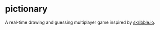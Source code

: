 # pictionary

A real-time drawing and guessing multiplayer game inspired by [skribble.io](https://skribbl.io/).
